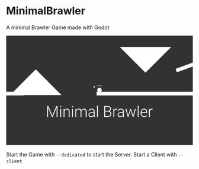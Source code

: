 # MinimalBrawler
A minimal Brawler Game made with Godot

![](./minimal_brawler.png)

Start the Game with `--dedicated` to start the Server. Start a Client with `--client`
